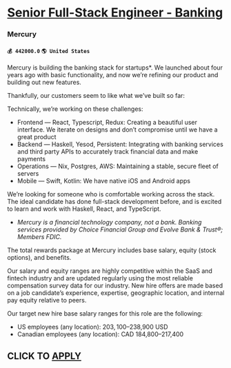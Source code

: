 # [Senior Full-Stack Engineer - Banking](https://www.remotewlb.com/apply/senior-full-stack-engineer-banking-55452)  
### Mercury  
#### `💰 442000.0` `🌎 United States`  

Mercury is building the banking stack for startups*. We launched about four years ago with basic functionality, and now we’re refining our product and building out new features.

Thankfully, our customers seem to like what we’ve built so far:

Technically, we’re working on these challenges:

  * Frontend — React, Typescript, Redux: Creating a beautiful user interface. We iterate on designs and don’t compromise until we have a great product
  * Backend — Haskell, Yesod, Persistent: Integrating with banking services and third party APIs to accurately track financial data and make payments
  * Operations — Nix, Postgres, AWS: Maintaining a stable, secure fleet of servers
  * Mobile — Swift, Kotlin: We have native iOS and Android apps

We’re looking for someone who is comfortable working across the stack. The ideal candidate has done full-stack development before, and is excited to learn and work with Haskell, React, and TypeScript.

* _Mercury is a financial technology company, not a bank. Banking services provided by Choice Financial Group and Evolve Bank & Trust®; Members FDIC._

The total rewards package at Mercury includes base salary, equity (stock options), and benefits.

Our salary and equity ranges are highly competitive within the SaaS and fintech industry and are updated regularly using the most reliable compensation survey data for our industry. New hire offers are made based on a job candidate’s experience, expertise, geographic location, and internal pay equity relative to peers.

Our target new hire base salary ranges for this role are the following:

  * US employees (any location): $203,100–$238,900 USD
  * Canadian employees (any location): CAD 184,800–217,400

  
## CLICK TO [APPLY](https://www.remotewlb.com/apply/senior-full-stack-engineer-banking-55452)

